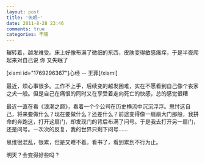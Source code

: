 ```yaml
---
layout: post
title: '失眠~'
date: 2011-8-28 23:46
comments: true
categories: 牢骚
---
```

辗转着，越发难受。床上好像布满了微细的东西，皮肤变得敏感瘙痒，于是半夜爬起来对自己说
你
又失眠了

[xiami id="1769296367"]心经 -- 王菲[/xiami]

最近，烦心事很多。工作不上手，后续变的越发困难，实在不愿看到自己像个丧家之犬一般。但是自己在痛恨的同时又在享受着走向死亡的快感，总的感觉很糟

最近一直在看《浪潮之巅》，看着一个个公司在历史横流中沉沉浮浮。思忖这自己，将来要做什么？现在要做什么？还差什么？前途变得像一扇扇大门那般，我拼命的奔跑这，打开这扇门，却发现门的背后布满了问号。于是我去打开另一扇门，还是问号。一次次的反复，我的世界只剩下问号……

思维很混乱，很累，但是又睡不着。看书了，看到累到不行为止。

明天？会变得好些吗？
